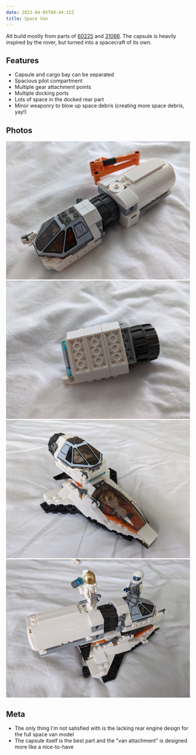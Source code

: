 ```yaml
---
date: 2022-04-05T09:44:12Z
title: Space Van
---
```


Alt build mostly from parts of [60225](https://www.bricklink.com/catalogItemInv.asp?S=60225-1) and [31066](https://www.bricklink.com/catalogItemInv.asp?S=31066-1). The capsule is heavily inspired by the rover, but turned into a spacecraft of its own.

## Features

* Capsule and cargo bay can be separated
* Spacious pilot compartment
* Multiple gear attachment points
* Multiple docking ports
* Lots of space in the docked rear part
* Minor weaponry to blow up space debris (creating more space debris, yay!)

## Photos

![Space Van: main view](space_van.jpg)
![Space Van: capsule bottom view](capsule_bottom.jpg)
![Space Van capsule docked to Extended Satellite Service Mission](capsule_essm.jpg)
![Entire Space Van docked on top of Extended Satellite Service Mission](space-van_essm.jpg)

## Meta

* The only thing I'm not satisfied with is the lacking rear engine design for the full space van model
* The capsule itself is the best part and the "van attachment" is designed more like a nice-to-have

